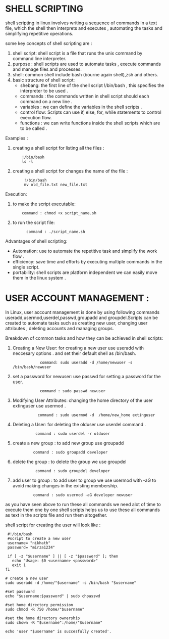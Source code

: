 # SHELL SCRIPTING 

shell scripting in linux involves writing a sequence of commands in a text file, which the shell then interprets and executes , automating the tasks and simplifying repetitive operations.

some key concepts of shell scripting are :

1. shell script: shell script is a file that runs the unix command by command line interpreter.
2. purpose : shell scripts are used to automate tasks , execute commands and manage files and processes.
3. shell: common shell include bash (bourne again shell),zsh and others.
4. basic structure of shell script:
   - shebang: the first line of the shell script !/bin/bash , this specifies the interpreter to be used .
   - commands : the commands written in shell script should each command on a new line .
   - variables : we can define the variables in the shell scripts .
   - control flow: Scripts can use if, else, for, while statements to control execution flow. 
   - functions : we can write functions inside the shell scripts which are to be called .

Examples : 

1. creating a shell script for listing all the files :

           !/bin/bash
           ls -l

2. creating a shell script for changes the name of the file :

            !/bin/bash 
            mv old_file.txt new_file.txt

Execution:

1. to make the script executable: 

           command : chmod +x script_name.sh

2. to run the script file: 

             command : ./script_name.sh 


Advantages of shell scripting:

- Automation: use to automate the repetitive task and simplify the work flow .
- efficiency: save time and efforts by executing multiple commands in the single script.
- portability: shell scripts are platform independent we can easily move them in the linux system . 

# USER ACCOUNT MANAGEMENT :

In Linux, user account management is done by using following commands useradd,usermod,userdel,passwd,groupadd and groupdel.Scripts can be created to automate tasks such as creating new user, changing user attributes , deleting accounts and managing groups.

Breakdown of common tasks and how they can be achieved in shell scripts:

1. Creating a New User: for creating a new user use useradd with neccesary options . and set their default shell as /bin/bash.

                   command: sudo useradd -d /home/newuser -s /bin/bash/newuser

2. set a password for newuser: use passwd for setting a password for the user.

                   command : sudo passwd newuser

3. Modifying User Attributes: changing the home directory of the user  extinguser use usermod .

                  command : sudo usermod -d  /home/new_home extinguser 

4. Deleting a User: for deleting the olduser use userdel command .

                 command : sudo userdel -r olduser 

5. create a new group : to add new group use groupadd 

                command : sudo groupadd developer

6. delete the group : to delete the group we use groupdel 

                 command : sudo groupdel developer 

7. add user to group : to add user to group we use usermod with -aG to avoid making changes in the existing  membership. 

                command : sudo usermod -aG developer newuser

as you have seen above to run these all commands we need alot of time to execute them one by one shell scripts helps us to use these all commands as text in the scripts file and run them altogether.

shell script  for creating the user will look like :


     #!/bin/bash
     #script to create a new user
     username= "nikhath"
     password= "mirza1234"

     if [ -z "$username" ] || [ -z "$password" ]; then
       echo "Usage: $0 <username> <password>"
       exit 1
    fi

    # create a new user 
    sudo useradd -d /home/"$username" -s /bin/bash "$username"

    #set password 
    echo "$username:$password" | sudo chpasswd

    #set home directory permission
    sudo chmod -R 750 /home/"$username"

    #set the home directory ownership 
    sudo chown -R "$username":/home/"$username"

    echo 'user "$username" is succesfully created'.

    


    
